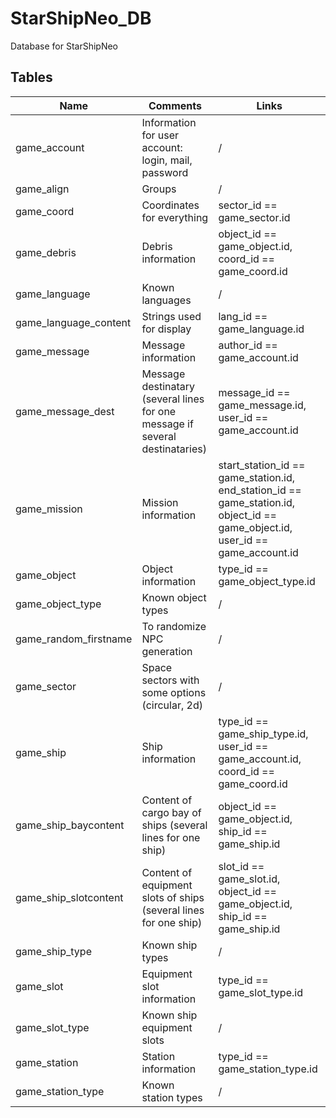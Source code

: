 # StarShipNeo_DB
Database for StarShipNeo

## Tables
| Name | Comments | Links |
| --- | --- | --- |
| game_account | Information for user account: login, mail, password | / |
| game_align | Groups | / |
| game_coord | Coordinates for everything | sector_id == game_sector.id |
| game_debris | Debris information | object_id == game_object.id, coord_id == game_coord.id |
| game_language | Known languages | / |
| game_language_content | Strings used for display | lang_id == game_language.id |
| game_message | Message information | author_id == game_account.id |
| game_message_dest | Message destinatary (several lines for one message if several destinataries) | message_id == game_message.id, user_id == game_account.id |
| game_mission | Mission information | start_station_id == game_station.id, end_station_id == game_station.id, object_id == game_object.id, user_id == game_account.id |
| game_object | Object information | type_id == game_object_type.id |
| game_object_type | Known object types | / |
| game_random_firstname | To randomize NPC generation | / |
| game_sector | Space sectors with some options (circular, 2d) | / |
| game_ship | Ship information | type_id == game_ship_type.id, user_id == game_account.id, coord_id == game_coord.id |
| game_ship_baycontent | Content of cargo bay of ships (several lines for one ship) | object_id == game_object.id, ship_id == game_ship.id |
| game_ship_slotcontent | Content of equipment slots of ships (several lines for one ship) | slot_id == game_slot.id, object_id == game_object.id, ship_id == game_ship.id |
| game_ship_type | Known ship types | / |
| game_slot | Equipment slot information | type_id == game_slot_type.id |
| game_slot_type | Known ship equipment slots | / |
| game_station | Station information | type_id == game_station_type.id |
| game_station_type | Known station types | / |
